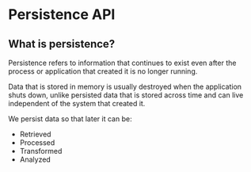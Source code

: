 # Persistence API

## What is persistence?
Persistence refers to information that continues to exist even after the process or application that created it is
no longer running.

Data that is stored in memory is usually destroyed when the application shuts down, unlike persisted data that is 
stored across time and can live independent of the system that created it.

We persist data so that later it can be:

- Retrieved
- Processed
- Transformed
- Analyzed

